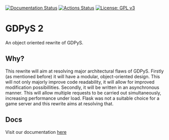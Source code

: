 [![Documentation Status](https://readthedocs.org/projects/gdpys/badge/?version=latest)](https://gdpys.readthedocs.io/en/latest/?badge=latest) [![Actions Status](https://github.com/RealistikDash/GDPyS/workflows/build/badge.svg)](https://github.com/RealistikDash/GDPyS/actions) [![License: GPL v3](https://img.shields.io/badge/License-GPLv3-blue.svg)](https://www.gnu.org/licenses/gpl-3.0)
# GDPyS 2
An object oriented rewrite of GDPyS.

## Why?
This rewrite will aim at resolving major architectural flaws of GDPyS. Firstly (as mentioned before) it will have a modular, object-oriented design. This will not only majorly improve code readability, it will allow for improved modification possibillities.
Secondly, it will be written in an asynchronous manner. This will allow multiple requests to be carried out simultaneously, increasing performance under load. Flask was not a suitable choice for a game server and this rewrite aims at resolving that.

## Docs

Visit our documentation [here](https://gdpys.readthedocs.io/en/latest/)

